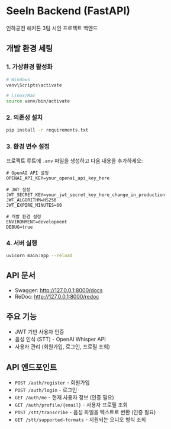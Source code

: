 # SeeIn Backend (FastAPI)
인하공전 해커톤 3팀 시인 프로젝트 백엔드

## 개발 환경 세팅

### 1. 가상환경 활성화
```bash
# Windows
venv\Scripts\activate

# Linux/Mac
source venv/bin/activate
```

### 2. 의존성 설치
```bash
pip install -r requirements.txt
```

### 3. 환경 변수 설정
프로젝트 루트에 `.env` 파일을 생성하고 다음 내용을 추가하세요:

```env
# OpenAI API 설정
OPENAI_API_KEY=your_openai_api_key_here

# JWT 설정
JWT_SECRET_KEY=your_jwt_secret_key_here_change_in_production
JWT_ALGORITHM=HS256
JWT_EXPIRE_MINUTES=60

# 개발 환경 설정
ENVIRONMENT=development
DEBUG=true
```

### 4. 서버 실행
```bash
uvicorn main:app --reload
```

## API 문서
- Swagger: http://127.0.0.1:8000/docs
- ReDoc: http://127.0.0.1:8000/redoc

## 주요 기능
- JWT 기반 사용자 인증
- 음성 인식 (STT) - OpenAI Whisper API
- 사용자 관리 (회원가입, 로그인, 프로필 조회)

## API 엔드포인트
- `POST /auth/register` - 회원가입
- `POST /auth/login` - 로그인
- `GET /auth/me` - 현재 사용자 정보 (인증 필요)
- `GET /auth/profile/{email}` - 사용자 프로필 조회
- `POST /stt/transcribe` - 음성 파일을 텍스트로 변환 (인증 필요)
- `GET /stt/supported-formats` - 지원되는 오디오 형식 조회